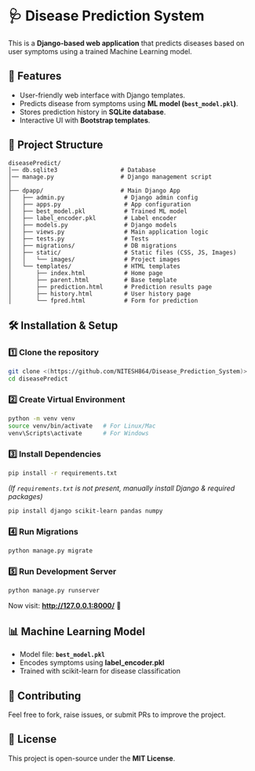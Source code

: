 # 🩺 Disease Prediction System  

This is a **Django-based web application** that predicts diseases based on user symptoms using a trained Machine Learning model.  

## 🚀 Features  
- User-friendly web interface with Django templates.  
- Predicts disease from symptoms using **ML model (`best_model.pkl`)**.  
- Stores prediction history in **SQLite database**.  
- Interactive UI with **Bootstrap templates**.  

## 📂 Project Structure  
```
diseasePredict/
│── db.sqlite3                  # Database
│── manage.py                   # Django management script
│
├── dpapp/                      # Main Django App
│   ├── admin.py                 # Django admin config
│   ├── apps.py                  # App configuration
│   ├── best_model.pkl           # Trained ML model
│   ├── label_encoder.pkl        # Label encoder
│   ├── models.py                # Django models
│   ├── views.py                 # Main application logic
│   ├── tests.py                 # Tests
│   ├── migrations/              # DB migrations
│   ├── static/                  # Static files (CSS, JS, Images)
│   │   └── images/              # Project images
│   └── templates/               # HTML templates
│       ├── index.html           # Home page
│       ├── parent.html          # Base template
│       ├── prediction.html      # Prediction results page
│       ├── history.html         # User history page
│       └── fpred.html           # Form for prediction
```

## 🛠️ Installation & Setup  

### 1️⃣ Clone the repository  
```bash
git clone <(https://github.com/NITESH864/Disease_Prediction_System)>
cd diseasePredict
```

### 2️⃣ Create Virtual Environment  
```bash
python -m venv venv
source venv/bin/activate   # For Linux/Mac
venv\Scripts\activate      # For Windows
```

### 3️⃣ Install Dependencies  
```bash
pip install -r requirements.txt
```

*(If `requirements.txt` is not present, manually install Django & required packages)*  
```bash
pip install django scikit-learn pandas numpy
```

### 4️⃣ Run Migrations  
```bash
python manage.py migrate
```

### 5️⃣ Run Development Server  
```bash
python manage.py runserver
```
Now visit: **http://127.0.0.1:8000/** 🎉  

## 📊 Machine Learning Model  
- Model file: **`best_model.pkl`**  
- Encodes symptoms using **label_encoder.pkl**  
- Trained with scikit-learn for disease classification  

## 🤝 Contributing  
Feel free to fork, raise issues, or submit PRs to improve the project.  

## 📜 License  
This project is open-source under the **MIT License**.  

